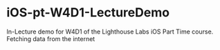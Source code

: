 # iOS-pt-W4D1-LectureDemo
In-Lecture demo for W4D1 of the Lighthouse Labs iOS Part Time course. Fetching data from the internet
